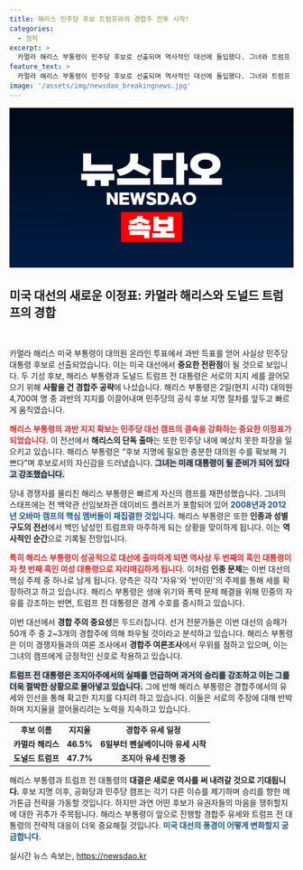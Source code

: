 ```yaml
---
title: 해리스 민주당 후보 트럼프와의 경합주 전투 시작!
categories:
  - 정치
excerpt: >
  카멀라 해리스 부통령이 민주당 후보로 선출되며 역사적인 대선에 돌입했다. 그녀와 트럼프 전 대통령의 대결은 흑인 여성과 재선 실패 대통령 간의 이례적인 구도를 형성하고 있으며, 경합주 공략에 박차를 가하고 있다.
feature_text: >
  카멀라 해리스 부통령이 민주당 후보로 선출되며 역사적인 대선에 돌입했다. 그녀와 트럼프 전 대통령의 대결은 흑인 여성과 재선 실패 대통령 간의 이례적인 구도를 형성하고 있으며, 경합주 공략에 박차를 가하고 있다.
image: '/assets/img/newsdao_breakingnews.jpg'
---
```


<p><img src="/assets/img/newsdao_breakingnews.jpg" alt="ranknews 속보" /></p>

<h2 data-ke-size="size26">미국 대선의 새로운 이정표: 카멀라 해리스와 도널드 트럼프의 경합</h2>

<p data-ke-size="size16">&nbsp;</p>

<p>카멀라 해리스 미국 부통령이 대의원 온라인 투표에서 과반 득표를 얻어 사실상 민주당 대통령 후보로 선출되었습니다. 이는 미국 대선에서 <strong>중요한 전환점</strong>이 될 것으로 보입니다. 두 기성 후보, 해리스 부통령과 도널드 트럼프 전 대통령은 서로의 지지 세를 끌어모으기 위해 <strong>사활을 건 경합주 공략</strong>에 나섰습니다. 해리스 부통령은 2일(현지 시각) 대의원 4,700여 명 중 과반의 지지를 이끌어내며 민주당의 공식 후보 지명 절차를 앞두고 빠르게 움직였습니다.</p>

<p><b><span style="color: #ee2323;">해리스 부통령의 과반 지지 확보는 민주당 대선 캠프의 결속을 강화하는 중요한 이정표가 되었습니다.</span></b> 이 전선에서 <strong>해리스의 단독 출마</strong>는 또한 민주당 내에 예상치 못한 파장을 일으키고 있습니다. 해리스 부통령은 “후보 지명에 필요한 충분한 대의원 수를 확보해 기쁘다”며 후보로서의 자신감을 드러냈습니다. <b><span style="background-color: #21538527;">그녀는 미래 대통령이 될 준비가 되어 있다고 강조했습니다.</span></b></p>

<p data-ke-size="size16"></p>

<p>당내 경쟁자를 물리친 해리스 부통령은 빠르게 자신의 캠프를 재편성했습니다. 그녀의 스태프에는 전 백악관 선임보좌관 데이비드 플러프가 포함되어 있어 <b><span style="color: #1a5490;">2008년과 2012년 오바마 캠프의 핵심 멤버들이 재집결한 것입니다.</span></b> 해리스 부통령은 또한 <strong>인종과 성별 구도의 전선</strong>에서 백인 남성인 트럼프와 마주하게 되는 상황을 맞이하게 됩니다. 이는 <strong>역사적인 순간</strong>으로 기록될 전망입니다.</p>

<p><b><span style="color: #ee2323;">특히 해리스 부통령이 성공적으로 대선에 출마하게 되면 역사상 두 번째의 흑인 대통령이자 첫 번째 흑인 여성 대통령으로 자리매김하게 됩니다.</span></b> 이처럼 <strong>인종 문제</strong>는 이번 대선의 핵심 주제 중 하나로 남게 됩니다. 양측은 각각 '자유'와 '반이민'의 주제를 통해 세를 확장하려고 하고 있습니다. 해리스 부통령은 생애 위기와 폭력 문제 해결을 위해 민중의 자유를 강조하는 반면, 트럼프 전 대통령은 경계 수호를 중시하고 있습니다.</p>

<p data-ke-size="size16"></p>

<p>이번 대선에서 <strong>경합 주의 중요성</strong>은 두드러집니다. 선거 전문가들은 이번 대선의 승패가 50개 주 중 2~3개의 경합주에 의해 좌우될 것이라고 분석하고 있습니다. 해리스 부통령은 이미 경쟁자들과의 여론 조사에서 <strong>경합주 여론조사</strong>에서 우위를 점하고 있으며, 이는 그녀의 캠프에게 긍정적인 신호로 작용하고 있습니다. </p>

<p><b><span style="background-color: #21538527;">트럼프 전 대통령은 조지아주에서의 실패를 언급하며 과거의 승리를 강조하고 이는 그를 더욱 절박한 상황으로 몰아넣고 있습니다.</span></b> 그에 반해 해리스 부통령은 경합주에서의 유세와 인선을 통해 확고한 지지를 다지려 하고 있습니다. 이들은 서로의 주장에 대해 반박하며 지지율을 끌어올리려는 노력을 지속하고 있습니다.</p>

<table style="width: 100%;">
    <tr>
        <td style="text-align: center; height: 17px;"><b>후보 이름</b></td>
        <td style="text-align: center; height: 17px;"><b>지지율</b></td>
        <td style="text-align: center; height: 17px;"><b>경합주 유세 일정</b></td>
    </tr>
    <tr>
        <td style="text-align: center; height: 17px;"><b>카멀라 해리스</b></td>
        <td style="text-align: center; height: 17px;"><b>46.5%</b></td>
        <td style="text-align: center; height: 17px;"><b>6일부터 펜실베이니아 유세 시작</b></td>
    </tr>
    <tr>
        <td style="text-align: center; height: 17px;"><b>도널드 트럼프</b></td>
        <td style="text-align: center; height: 17px;"><b>47.7%</b></td>
        <td style="text-align: center; height: 17px;"><b>조지아 유세 진행 중</b></td>
    </tr>
</table>

<p data-ke-size="size16"></p>

<p>해리스 부통령과 트럼프 전 대통령의 <strong>대결은 새로운 역사를 써 내려갈 것으로 기대됩니다.</strong> 후보 지명 이후, 공화당과 민주당 캠프는 각기 다른 이슈를 제기하며 승리를 향한 메가톤급 전략을 가동할 것입니다. 하지만 과연 어떤 후보가 유권자들의 마음을 쟁취할지에 대한 귀추가 주목됩니다. 해리스 부통령이 앞으로 진행할 경합주 유세와 트럼프 전 대통령의 전략적 대응이 더욱 중요해질 것입니다. <b><span style="color: #1a5490;">미국 대선의 풍경이 어떻게 변화할지 궁금합니다.</span></b></p>
실시간 뉴스 속보는, <a href="https://newsdao.kr" rel="dofollow">https://newsdao.kr</a>


